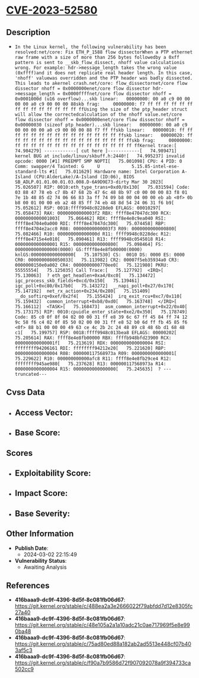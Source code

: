 
# [CVE-2023-52580](https://cve.mitre.org/cgi-bin/cvename.cgi?name=CVE-2023-52580)

## Description

- `In the Linux kernel, the following vulnerability has been resolved:net/core: Fix ETH_P_1588 flow dissectorWhen a PTP ethernet raw frame with a size of more than 256 bytes followedby a 0xff pattern is sent to __skb_flow_dissect, nhoff value calculationis wrong. For example: hdr->message_length takes the wrong value (0xffff)and it does not replicate real header length. In this case, 'nhoff' valuewas overridden and the PTP header was badly dissected. This leads to akernel crash.net/core: flow_dissectornet/core flow dissector nhoff = 0x0000000enet/core flow dissector hdr->message_length = 0x0000ffffnet/core flow dissector nhoff = 0x0001000d (u16 overflow)...skb linear:   00000000: 00 a0 c9 00 00 00 00 a0 c9 00 00 00 88skb frag:     00000000: f7 ff ff ff ff ff ff ff ff ff ff ff ff ff ff ffUsing the size of the ptp_header struct will allow the correctedcalculation of the nhoff value.net/core flow dissector nhoff = 0x0000000enet/core flow dissector nhoff = 0x00000030 (sizeof ptp_header)...skb linear:   00000000: 00 a0 c9 00 00 00 00 a0 c9 00 00 00 88 f7 ff ffskb linear:   00000010: ff ff ff ff ff ff ff ff ff ff ff ff ff ff ff ffskb linear:   00000020: ff ff ff ff ff ff ff ff ff ff ff ff ff ff ff ffskb frag:     00000000: ff ff ff ff ff ff ff ff ff ff ff ff ff ff ff ffKernel trace:[   74.984279] ------------[ cut here ]------------[   74.989471] kernel BUG at include/linux/skbuff.h:2440![   74.995237] invalid opcode: 0000 [#1] PREEMPT SMP NOPTI[   75.001098] CPU: 4 PID: 0 Comm: swapper/4 Tainted: G     U            5.15.85-intel-ese-standard-lts #1[   75.011629] Hardware name: Intel Corporation A-Island (CPU:AlderLake)/A-Island (ID:06), BIOS SB_ADLP.01.01.00.01.03.008.D-6A9D9E73-dirty Mar 30 2023[   75.026507] RIP: 0010:eth_type_trans+0xd0/0x130[   75.031594] Code: 03 88 47 78 eb c7 8b 47 68 2b 47 6c 48 8b 97 c0 00 00 00 83 f8 01 7e 1b 48 85 d2 74 06 66 83 3a ff 74 09 b8 00 04 00 00 eb ab <0f> 0b b8 00 01 00 00 eb a2 48 85 ff 74 eb 48 8d 54 24 06 31 f6 b9[   75.052612] RSP: 0018:ffff9948c0228de0 EFLAGS: 00010297[   75.058473] RAX: 00000000000003f2 RBX: ffff8e47047dc300 RCX: 0000000000001003[   75.066462] RDX: ffff8e4e8c9ea040 RSI: ffff8e4704e0a000 RDI: ffff8e47047dc300[   75.074458] RBP: ffff8e4704e2acc0 R08: 00000000000003f3 R09: 0000000000000800[   75.082466] R10: 000000000000000d R11: ffff9948c0228dec R12: ffff8e4715e4e010[   75.090461] R13: ffff9948c0545018 R14: 0000000000000001 R15: 0000000000000800[   75.098464] FS:  0000000000000000(0000) GS:ffff8e4e8fb00000(0000) knlGS:0000000000000000[   75.107530] CS:  0010 DS: 0000 ES: 0000 CR0: 0000000080050033[   75.113982] CR2: 00007f5eb35934a0 CR3: 0000000150e0a002 CR4: 0000000000770ee0[   75.121980] PKRU: 55555554[   75.125035] Call Trace:[   75.127792]  <IRQ>[   75.130063]  ? eth_get_headlen+0xa4/0xc0[   75.134472]  igc_process_skb_fields+0xcd/0x150[   75.139461]  igc_poll+0xc80/0x17b0[   75.143272]  __napi_poll+0x27/0x170[   75.147192]  net_rx_action+0x234/0x280[   75.151409]  __do_softirq+0xef/0x2f4[   75.155424]  irq_exit_rcu+0xc7/0x110[   75.159432]  common_interrupt+0xb8/0xd0[   75.163748]  </IRQ>[   75.166112]  <TASK>[   75.168473]  asm_common_interrupt+0x22/0x40[   75.173175] RIP: 0010:cpuidle_enter_state+0xe2/0x350[   75.178749] Code: 85 c0 0f 8f 04 02 00 00 31 ff e8 39 6c 67 ff 45 84 ff 74 12 9c 58 f6 c4 02 0f 85 50 02 00 00 31 ff e8 52 b0 6d ff fb 45 85 f6 <0f> 88 b1 00 00 00 49 63 ce 4c 2b 2c 24 48 89 c8 48 6b d1 68 48 c1[   75.199757] RSP: 0018:ffff9948c013bea8 EFLAGS: 00000202[   75.205614] RAX: ffff8e4e8fb00000 RBX: ffffb948bfd23900 RCX: 000000000000001f[   75.213619] RDX: 0000000000000004 RSI: ffffffff94206161 RDI: ffffffff94212e20[   75.221620] RBP: 0000000000000004 R08: 000000117568973a R09: 0000000000000001[   75.229622] R10: 000000000000afc8 R11: ffff8e4e8fb29ce4 R12: ffffffff945ae980[   75.237628] R13: 000000117568973a R14: 0000000000000004 R15: 0000000000000000[   75.245635]  ? ---truncated---`

## Cvss Data

- **Access Vector**:
  - 
- **Base Score**:
  - 

## Scores

- **Exploitability Score**:
  - 
- **Impact Score**:
  - 
- **Base Severity**:
  - 

## Other Information

- **Publish Date**:
  - 2024-03-02 22:15:49
- **Vulnerability Status**:
  - Awaiting Analysis

## References

- **416baaa9-dc9f-4396-8d5f-8c081fb06d67**: https://git.kernel.org/stable/c/488ea2a3e2666022f79abfdd7d12e8305fc27a40
- **416baaa9-dc9f-4396-8d5f-8c081fb06d67**: https://git.kernel.org/stable/c/48e105a2a1a10adc21c0ae717969f5e8e990ba48
- **416baaa9-dc9f-4396-8d5f-8c081fb06d67**: https://git.kernel.org/stable/c/75ad80ed88a182ab2ad5513e448cf07b403af5c3
- **416baaa9-dc9f-4396-8d5f-8c081fb06d67**: https://git.kernel.org/stable/c/f90a7b9586d72f907092078a9f394733ca502cc9
